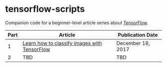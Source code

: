 # tensorflow-scripts

Companion code for a beginner-level article series about [TensorFlow](https://www.tensorflow.org/).

| Part | Article | Publication Date |
| - | ------- | ---------------- |
| 1 | [Learn how to classify images with TensorFlow](https://opensource.com/article/17/12/tensorflow-image-classification-part-1) | December 18, 2017 |
| 2 | TBD | TBD |
